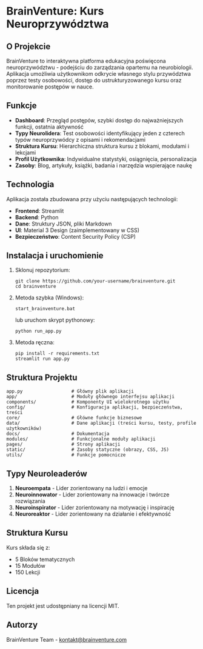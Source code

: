 # BrainVenture: Kurs Neuroprzywództwa

## O Projekcie

BrainVenture to interaktywna platforma edukacyjna poświęcona neuroprzywództwu - podejściu do zarządzania opartemu na neurobiologii. Aplikacja umożliwia użytkownikom odkrycie własnego stylu przywództwa poprzez testy osobowości, dostęp do ustrukturyzowanego kursu oraz monitorowanie postępów w nauce.

## Funkcje

- **Dashboard**: Przegląd postępów, szybki dostęp do najważniejszych funkcji, ostatnia aktywność
- **Typy Neurolidera**: Test osobowości identyfikujący jeden z czterech typów neuroprzywódcy z opisami i rekomendacjami
- **Struktura Kursu**: Hierarchiczna struktura kursu z blokami, modułami i lekcjami
- **Profil Użytkownika**: Indywidualne statystyki, osiągnięcia, personalizacja
- **Zasoby**: Blog, artykuły, książki, badania i narzędzia wspierające naukę

## Technologia

Aplikacja została zbudowana przy użyciu następujących technologii:

- **Frontend**: Streamlit
- **Backend**: Python
- **Dane**: Struktury JSON, pliki Markdown
- **UI**: Material 3 Design (zaimplementowany w CSS)
- **Bezpieczeństwo**: Content Security Policy (CSP)

## Instalacja i uruchomienie

1. Sklonuj repozytorium:
   ```
   git clone https://github.com/your-username/brainventure.git
   cd brainventure
   ```

2. Metoda szybka (Windows):
   ```
   start_brainventure.bat
   ```
   
   lub uruchom skrypt pythonowy:
   ```
   python run_app.py
   ```

3. Metoda ręczna:
   ```
   pip install -r requirements.txt
   streamlit run app.py
   ```

## Struktura Projektu

```
app.py                  # Główny plik aplikacji
app/                    # Moduły głównego interfejsu aplikacji
components/             # Komponenty UI wielokrotnego użytku
config/                 # Konfiguracja aplikacji, bezpieczeństwa, treści
core/                   # Główne funkcje biznesowe
data/                   # Dane aplikacji (treści kursu, testy, profile użytkowników)
docs/                   # Dokumentacja
modules/                # Funkcjonalne moduły aplikacji
pages/                  # Strony aplikacji
static/                 # Zasoby statyczne (obrazy, CSS, JS)
utils/                  # Funkcje pomocnicze
```

## Typy Neuroleaderów

1. **Neuroempata** - Lider zorientowany na ludzi i emocje
2. **Neuroinnowator** - Lider zorientowany na innowacje i twórcze rozwiązania
3. **Neuroinspirator** - Lider zorientowany na motywację i inspirację
4. **Neuroreaktor** - Lider zorientowany na działanie i efektywność

## Struktura Kursu

Kurs składa się z:
- 5 Bloków tematycznych
- 15 Modułów
- 150 Lekcji

## Licencja

Ten projekt jest udostępniany na licencji MIT.

## Autorzy

BrainVenture Team - kontakt@brainventure.com
